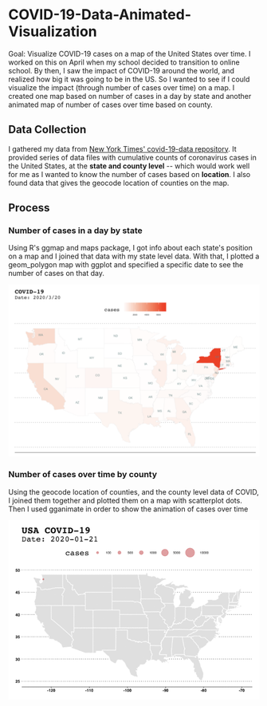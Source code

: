 # COVID-19-Data-Animated-Visualization

Goal: Visualize COVID-19 cases on a map of the United States over time. I worked on this on April when my school decided to transition to online school. By then, I saw the impact of COVID-19 around the world, and realized how big it was going to be in the US. So I wanted to see if I could visualize the impact (through number of cases over time) on a map. I created one map based on number of cases in a day by state and another animated map of number of cases over time based on county.

## Data Collection

I gathered my data from [New York Times' covid-19-data repository](https://github.com/nytimes/covid-19-data). It provided series of data files with cumulative counts of coronavirus cases in the United States, at the **state and county level** -- which would work well for me as I wanted to know the number of cases based on **location**. I also found data that gives the geocode location of counties on the map.

## Process

### Number of cases in a day by state
Using R's ggmap and maps package, I got info about each state's position on a map and I joined that data with my state level data. With that, I plotted a geom_polygon map with ggplot and specified a specific date to see the number of cases on that day.

![map_bystate](https://github.com/justinezth/COVID-19-Data-Animated-Visualization/blob/master/map_bystate.png)

### Number of cases over time by county
Using the geocode location of counties, and the county level data of COVID, I joined them together and plotted them on a map with scatterplot dots. Then I used gganimate in order to show the animation of cases over time

![map_animation](https://github.com/justinezth/COVID-19-Data-Animated-Visualization/blob/master/map_animation.gif)
